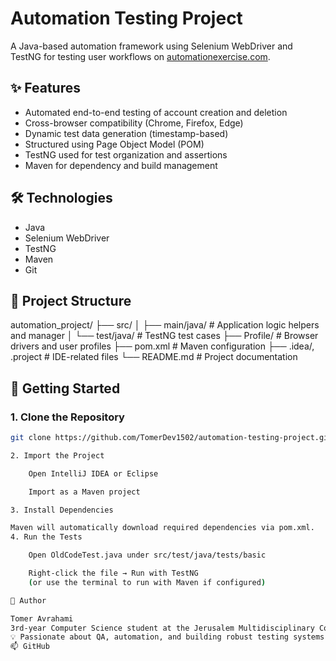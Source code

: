 # Automation Testing Project

A Java-based automation framework using Selenium WebDriver and TestNG for testing user workflows on [automationexercise.com](https://automationexercise.com).

## ✨ Features
- Automated end-to-end testing of account creation and deletion
- Cross-browser compatibility (Chrome, Firefox, Edge)
- Dynamic test data generation (timestamp-based)
- Structured using Page Object Model (POM)
- TestNG used for test organization and assertions
- Maven for dependency and build management

## 🛠️ Technologies
- Java
- Selenium WebDriver
- TestNG
- Maven
- Git

## 📁 Project Structure

automation_project/
├── src/
│ ├── main/java/ # Application logic helpers and manager
│ └── test/java/ # TestNG test cases
├── Profile/ # Browser drivers and user profiles
├── pom.xml # Maven configuration
├── .idea/, .project # IDE-related files
└── README.md # Project documentation


## 🚀 Getting Started

### 1. Clone the Repository
```bash
git clone https://github.com/TomerDev1502/automation-testing-project.git

2. Import the Project

    Open IntelliJ IDEA or Eclipse

    Import as a Maven project

3. Install Dependencies

Maven will automatically download required dependencies via pom.xml.
4. Run the Tests

    Open OldCodeTest.java under src/test/java/tests/basic

    Right-click the file → Run with TestNG
    (or use the terminal to run with Maven if configured)

📌 Author

Tomer Avrahami
3rd-year Computer Science student at the Jerusalem Multidisciplinary College
💡 Passionate about QA, automation, and building robust testing systems.
📫 GitHub
